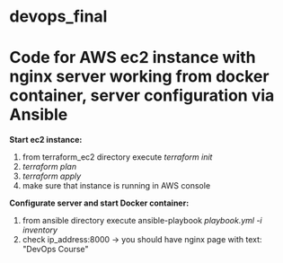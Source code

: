 # devops_final
# Code for AWS ec2 instance with nginx server working from docker container, server configuration via Ansible

**Start ec2 instance:**
  1. from terraform_ec2 directory execute  _terraform init_
  2. _terraform plan_
  3. _terraform apply_
  4. make sure that instance is running in AWS console 


**Configurate server and start Docker container:**
  1. from ansible directory execute  ansible-playbook _playbook.yml -i inventory_
  2. check ip_address:8000 -> you should have nginx page with text: "DevOps Course"
